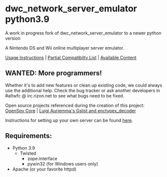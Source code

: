 dwc_network_server_emulator python3.9   
===========================

A work in progress fork of dwc_network_server_emulator to a newer python version

A Nintendo DS and Wii online multiplayer server emulator.

[Usage Instructions](https://github.com/polaris-/dwc_network_server_emulator/wiki) | [Partial Compatibilty List](https://github.com/polaris-/dwc_network_server_emulator/wiki/Compatibility) | [Available Content](https://github.com/polaris-/dwc_network_server_emulator/wiki/Nintendo-DS-Download-Content)

WANTED: More programmers!
-------------------------
Whether it's to add new features or clean up existing code, we could always use the additional help. Check the bug tracker or ask another developers in #altwfc @ irc.rizon.net to see what bugs need to be fixed.  

Open source projects referenced during the creation of this project: [OpenSpy Core](https://github.com/sfcspanky/Openspy-Core/) | [Luigi Auriemma's Gslist and enctypex_decoder](http://aluigi.altervista.org/papers.htm)

Instructions for setting up your own server can be found [here](https://github.com/polaris-/dwc_network_server_emulator/wiki/Setting-up-a-server-from-a-fresh-installation-of-Linux).

Requirements:
-------------
 - Python 3.9
   - Twisted
     - zope.interface
     - pywin32 (for Windows users only)
 - Apache (or your favorite httpd)

